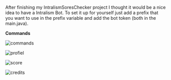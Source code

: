 After finishing my IntralismSoresChecker project I thought it would be a nice idea to have a Intralism Bot. To set it up for yourself just add a prefix that you want to use in the prefix variable and add the bot token (both in the main.java).

**Commands**

![commands](https://i.imgur.com/0LW5SvS.png)

![profiel](https://i.imgur.com/wsr0RX6.png)

![score](https://i.imgur.com/IQJGXBO.png)

![credits](https://i.imgur.com/bYeJTLx.png)
